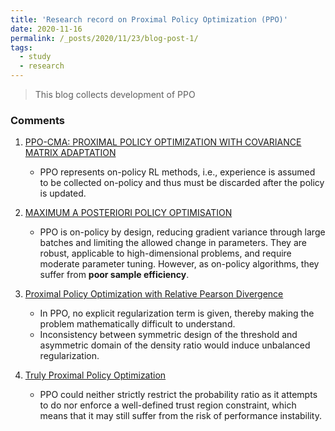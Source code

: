 ```yaml
---
title: 'Research record on Proximal Policy Optimization (PPO)'
date: 2020-11-16
permalink: /_posts/2020/11/23/blog-post-1/ 
tags:
  - study
  - research
---
```


>  This blog collects development of PPO

### Comments

1. [PPO-CMA: PROXIMAL POLICY OPTIMIZATION WITH COVARIANCE MATRIX ADAPTATION](https://ieeexplore.ieee.org/stamp/stamp.jsp?arnumber=9231618)
    * PPO represents on-policy RL methods, i.e., experience is assumed to be collected on-policy and thus must be discarded after the policy is updated.

2. [MAXIMUM A POSTERIORI POLICY OPTIMISATION](https://arxiv.org/pdf/1806.06920.pdf)
    * PPO is on-policy by design, reducing gradient variance through large batches and limiting the allowed change in parameters. They are robust, applicable to high-dimensional problems, and require moderate parameter tuning. However, as on-policy algorithms, they suffer from **poor sample efficiency**.
    
3. [Proximal Policy Optimization with Relative Pearson Divergence](https://arxiv.org/pdf/2010.03290.pdf)
    * In PPO, no explicit regularization term is given, thereby making the problem mathematically difficult to understand.
    * Inconsistency between symmetric design of the threshold and asymmetric domain of the density ratio would induce unbalanced regularization.
    
4. [Truly Proximal Policy Optimization](http://proceedings.mlr.press/v115/wang20b/wang20b.pdf)
    * PPO could neither strictly restrict the probability ratio as it attempts to do nor enforce a well-defined trust region constraint, which means that it may still suffer from the risk of performance instability. 
